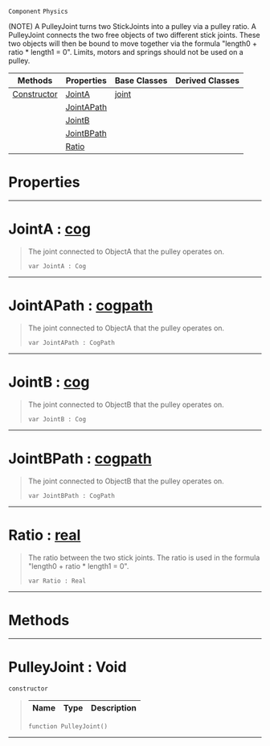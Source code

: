  `Component` `Physics`



(NOTE) A PulleyJoint turns two StickJoints into a pulley via a pulley ratio. A PulleyJoint connects the two free objects of two different stick joints. These two objects will then be bound to move together via the formula "length0 + ratio * length1 = 0". Limits, motors and springs should not be used on a pulley.

|Methods|Properties|Base Classes|Derived Classes|
|---|---|---|---|
|[ Constructor](https://plasmaengine.github.io/PlasmaDocs/Plasma1/C++/code_reference/class_reference/pulleyjoint.md#pulleyjoint-void)|[ JointA](https://plasmaengine.github.io/PlasmaDocs/Plasma1/C++/code_reference/class_reference/pulleyjoint.md#jointa-plasma-engine-docum)|[joint](https://plasmaengine.github.io/PlasmaDocs/Plasma1/C++/code_reference/class_reference/joint.md)| |
| |[ JointAPath](https://plasmaengine.github.io/PlasmaDocs/Plasma1/C++/code_reference/class_reference/pulleyjoint.md#jointapath-plasma-engine-d)| | |
| |[ JointB](https://plasmaengine.github.io/PlasmaDocs/Plasma1/C++/code_reference/class_reference/pulleyjoint.md#jointb-plasma-engine-docum)| | |
| |[ JointBPath](https://plasmaengine.github.io/PlasmaDocs/Plasma1/C++/code_reference/class_reference/pulleyjoint.md#jointbpath-plasma-engine-d)| | |
| |[ Ratio](https://plasmaengine.github.io/PlasmaDocs/Plasma1/C++/code_reference/class_reference/pulleyjoint.md#ratio-plasma-engine-docume)| | |


 #  Properties


---  
 #  JointA : [cog](https://plasmaengine.github.io/PlasmaDocs/Plasma1/C++/code_reference/class_reference/cog.md)

> The joint connected to ObjectA that the pulley operates on.
> ``` lang=cpp, name=Lightning
> var JointA : Cog


---  
 #  JointAPath : [cogpath](https://plasmaengine.github.io/PlasmaDocs/Plasma1/C++/code_reference/class_reference/cogpath.md)

> The joint connected to ObjectA that the pulley operates on.
> ``` lang=cpp, name=Lightning
> var JointAPath : CogPath


---  
 #  JointB : [cog](https://plasmaengine.github.io/PlasmaDocs/Plasma1/C++/code_reference/class_reference/cog.md)

> The joint connected to ObjectB that the pulley operates on.
> ``` lang=cpp, name=Lightning
> var JointB : Cog


---  
 #  JointBPath : [cogpath](https://plasmaengine.github.io/PlasmaDocs/Plasma1/C++/code_reference/class_reference/cogpath.md)

> The joint connected to ObjectB that the pulley operates on.
> ``` lang=cpp, name=Lightning
> var JointBPath : CogPath


---  
 #  Ratio : [real](https://plasmaengine.github.io/PlasmaDocs/Plasma1/C++/code_reference/lightning_base_types/real.md)

> The ratio between the two stick joints. The ratio is used in the formula "length0 + ratio * length1 = 0".
> ``` lang=cpp, name=Lightning
> var Ratio : Real


---  
 #  Methods


---  
 #  PulleyJoint : Void

 `constructor`

> 
> |Name|Type|Description|
> |---|---|---|
> ``` lang=cpp, name=Lightning
> function PulleyJoint()
> ``` 


---  
 

 